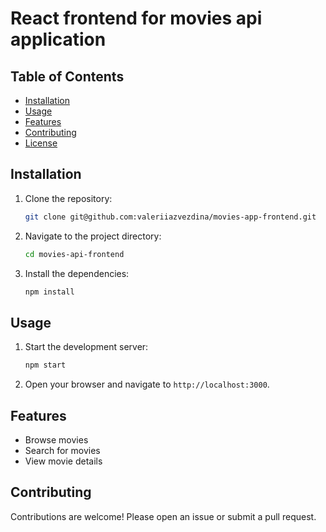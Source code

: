 # React frontend for movies api application

## Table of Contents

- [Installation](#installation)
- [Usage](#usage)
- [Features](#features)
- [Contributing](#contributing)
- [License](#license)

## Installation

1. Clone the repository:
   ```sh
   git clone git@github.com:valeriiazvezdina/movies-app-frontend.git
   ```
2. Navigate to the project directory:
   ```sh
   cd movies-api-frontend
   ```
3. Install the dependencies:
   ```sh
   npm install
   ```

## Usage

1. Start the development server:
   ```sh
   npm start
   ```
2. Open your browser and navigate to `http://localhost:3000`.

## Features

- Browse movies
- Search for movies
- View movie details

## Contributing

Contributions are welcome! Please open an issue or submit a pull request.
